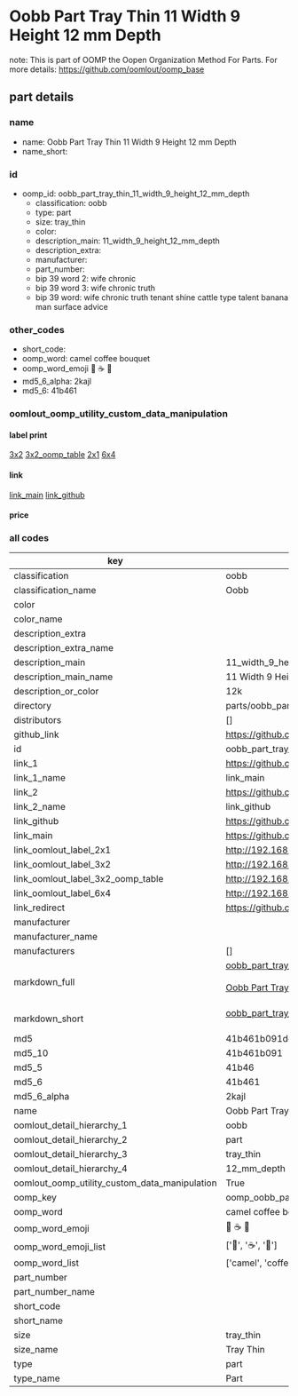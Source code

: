 # Oobb Part Tray Thin 11 Width 9 Height 12 mm Depth  

note: This is part of OOMP the Oopen Organization Method For Parts. For more details: https://github.com/oomlout/oomp_base

##  part details
  







### name
* name: Oobb Part Tray Thin 11 Width 9 Height 12 mm Depth
* name_short: 
### id
* oomp_id: oobb_part_tray_thin_11_width_9_height_12_mm_depth
  * classification: oobb
  * type: part
  * size: tray_thin
  * color: 
  * description_main: 11_width_9_height_12_mm_depth
  * description_extra: 
  * manufacturer: 
  * part_number: 
  * bip 39 word 2: wife chronic
  * bip 39 word 3: wife chronic truth
  * bip 39 word: wife chronic truth tenant shine cattle type talent banana man surface advice

### other_codes
* short_code: 
* oomp_word: camel coffee bouquet
* oomp_word_emoji :camel: :coffee: :bouquet:
* md5_6_alpha: 2kajl
* md5_6: 41b461






### oomlout_oomp_utility_custom_data_manipulation
#### label print
[3x2](http://192.168.1.245:1112/?label=oomp%202kajl)
[3x2_oomp_table](http://192.168.1.108:1112/?label=oomp%202kajl)
[2x1](http://192.168.1.242:1112/?label=oomp%202kajl)
[6x4](http://192.168.1.55:1112/?label=oomp%202kajl)    

#### link

[link_main](https://github.com/oomlout/oomlout_oomp_version_1_messy/tree/main/parts/oobb_part_tray_thin_11_width_9_height_12_mm_depth) [link_github](https://github.com/oomlout/oomlout_oomp_version_1_messy/tree/main/parts/oobb_part_tray_thin_11_width_9_height_12_mm_depth)                             

#### price







### all codes 
| key | value |  
| --- | --- |  
| classification | oobb |  
| classification_name | Oobb |  
| color |  |  
| color_name |  |  
| description_extra |  |  
| description_extra_name |  |  
| description_main | 11_width_9_height_12_mm_depth |  
| description_main_name | 11 Width 9 Height 12 mm Depth |  
| description_or_color | 12k |  
| directory | parts/oobb_part_tray_thin_11_width_9_height_12_mm_depth |  
| distributors | [] |  
| github_link | https://github.com/oomlout/oomlout_oomp_part_src/tree/main/parts/oobb_part_tray_thin_11_width_9_height_12_mm_depth |  
| id | oobb_part_tray_thin_11_width_9_height_12_mm_depth |  
| link_1 | https://github.com/oomlout/oomlout_oomp_version_1_messy/tree/main/parts/oobb_part_tray_thin_11_width_9_height_12_mm_depth |  
| link_1_name | link_main |  
| link_2 | https://github.com/oomlout/oomlout_oomp_version_1_messy/tree/main/parts/oobb_part_tray_thin_11_width_9_height_12_mm_depth |  
| link_2_name | link_github |  
| link_github | https://github.com/oomlout/oomlout_oomp_version_1_messy/tree/main/parts/oobb_part_tray_thin_11_width_9_height_12_mm_depth |  
| link_main | https://github.com/oomlout/oomlout_oomp_version_1_messy/tree/main/parts/oobb_part_tray_thin_11_width_9_height_12_mm_depth |  
| link_oomlout_label_2x1 | http://192.168.1.242:1112/?label=oomp%202kajl |  
| link_oomlout_label_3x2 | http://192.168.1.245:1112/?label=oomp%202kajl |  
| link_oomlout_label_3x2_oomp_table | http://192.168.1.108:1112/?label=oomp%202kajl |  
| link_oomlout_label_6x4 | http://192.168.1.55:1112/?label=oomp%202kajl |  
| link_redirect | https://github.com/oomlout/oomlout_oomp_version_1_messy/tree/main/parts/oobb_part_tray_thin_11_width_9_height_12_mm_depth |  
| manufacturer |  |  
| manufacturer_name |  |  
| manufacturers | [] |  
| markdown_full | [oobb_part_tray_thin_11_width_9_height_12_mm_depth](none)<br>[](none)<br>[Oobb Part Tray Thin 11 Width 9 Height 12 Mm Depth](none)<br><br> |  
| markdown_short | [oobb_part_tray_thin_11_width_9_height_12_mm_depth](none)<br><br> |  
| md5 | 41b461b091dd7d789162fdf1d38a1fd7 |  
| md5_10 | 41b461b091 |  
| md5_5 | 41b46 |  
| md5_6 | 41b461 |  
| md5_6_alpha | 2kajl |  
| name | Oobb Part Tray Thin 11 Width 9 Height 12 mm Depth |  
| oomlout_detail_hierarchy_1 | oobb |  
| oomlout_detail_hierarchy_2 | part |  
| oomlout_detail_hierarchy_3 | tray_thin |  
| oomlout_detail_hierarchy_4 | 12_mm_depth |  
| oomlout_oomp_utility_custom_data_manipulation | True |  
| oomp_key | oomp_oobb_part_tray_thin_11_width_9_height_12_mm_depth |  
| oomp_word | camel coffee bouquet |  
| oomp_word_emoji | :camel: :coffee: :bouquet: |  
| oomp_word_emoji_list | [':camel:', ':coffee:', ':bouquet:'] |  
| oomp_word_list | ['camel', 'coffee', 'bouquet'] |  
| part_number |  |  
| part_number_name |  |  
| short_code |  |  
| short_name |  |  
| size | tray_thin |  
| size_name | Tray Thin |  
| type | part |  
| type_name | Part |  
